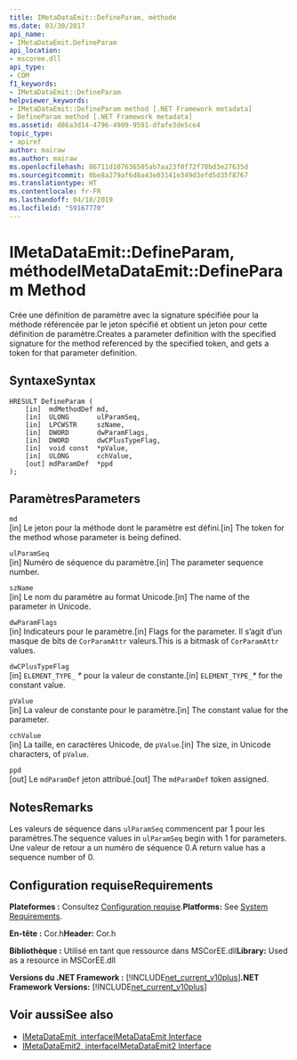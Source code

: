 ```yaml
---
title: IMetaDataEmit::DefineParam, méthode
ms.date: 03/30/2017
api_name:
- IMetaDataEmit.DefineParam
api_location:
- mscoree.dll
api_type:
- COM
f1_keywords:
- IMetaDataEmit::DefineParam
helpviewer_keywords:
- IMetaDataEmit::DefineParam method [.NET Framework metadata]
- DefineParam method [.NET Framework metadata]
ms.assetid: d86a3d14-4796-4909-9591-dfafe3de5ce4
topic_type:
- apiref
author: mairaw
ms.author: mairaw
ms.openlocfilehash: 86711d107636505ab7aa23f0f72f70bd3e27635d
ms.sourcegitcommit: 0be8a279af6d8a43e03141e349d3efd5d35f8767
ms.translationtype: HT
ms.contentlocale: fr-FR
ms.lasthandoff: 04/18/2019
ms.locfileid: "59167770"
---
```

# <a name="imetadataemitdefineparam-method"></a><span data-ttu-id="b6077-102">IMetaDataEmit::DefineParam, méthode</span><span class="sxs-lookup"><span data-stu-id="b6077-102">IMetaDataEmit::DefineParam Method</span></span>
<span data-ttu-id="b6077-103">Crée une définition de paramètre avec la signature spécifiée pour la méthode référencée par le jeton spécifié et obtient un jeton pour cette définition de paramètre.</span><span class="sxs-lookup"><span data-stu-id="b6077-103">Creates a parameter definition with the specified signature for the method referenced by the specified token, and gets a token for that parameter definition.</span></span>  
  
## <a name="syntax"></a><span data-ttu-id="b6077-104">Syntaxe</span><span class="sxs-lookup"><span data-stu-id="b6077-104">Syntax</span></span>  
  
```  
HRESULT DefineParam (  
    [in]  mdMethodDef md,   
    [in]  ULONG       ulParamSeq,   
    [in]  LPCWSTR     szName,   
    [in]  DWORD       dwParamFlags,   
    [in]  DWORD       dwCPlusTypeFlag,   
    [in]  void const  *pValue,  
    [in]  ULONG       cchValue,   
    [out] mdParamDef  *ppd   
);  
```  
  
## <a name="parameters"></a><span data-ttu-id="b6077-105">Paramètres</span><span class="sxs-lookup"><span data-stu-id="b6077-105">Parameters</span></span>  
 `md`  
 <span data-ttu-id="b6077-106">[in] Le jeton pour la méthode dont le paramètre est défini.</span><span class="sxs-lookup"><span data-stu-id="b6077-106">[in] The token for the method whose parameter is being defined.</span></span>  
  
 `ulParamSeq`  
 <span data-ttu-id="b6077-107">[in] Numéro de séquence du paramètre.</span><span class="sxs-lookup"><span data-stu-id="b6077-107">[in] The parameter sequence number.</span></span>  
  
 `szName`  
 <span data-ttu-id="b6077-108">[in] Le nom du paramètre au format Unicode.</span><span class="sxs-lookup"><span data-stu-id="b6077-108">[in] The name of the parameter in Unicode.</span></span>  
  
 `dwParamFlags`  
 <span data-ttu-id="b6077-109">[in] Indicateurs pour le paramètre.</span><span class="sxs-lookup"><span data-stu-id="b6077-109">[in] Flags for the parameter.</span></span> <span data-ttu-id="b6077-110">Il s’agit d’un masque de bits de `CorParamAttr` valeurs.</span><span class="sxs-lookup"><span data-stu-id="b6077-110">This is a bitmask of `CorParamAttr` values.</span></span>  
  
 `dwCPlusTypeFlag`  
 <span data-ttu-id="b6077-111">[in] `ELEMENT_TYPE_` *\** pour la valeur de constante.</span><span class="sxs-lookup"><span data-stu-id="b6077-111">[in] `ELEMENT_TYPE_`*\** for the constant value.</span></span>  
  
 `pValue`  
 <span data-ttu-id="b6077-112">[in] La valeur de constante pour le paramètre.</span><span class="sxs-lookup"><span data-stu-id="b6077-112">[in] The constant value for the parameter.</span></span>  
  
 `cchValue`  
 <span data-ttu-id="b6077-113">[in] La taille, en caractères Unicode, de `pValue`.</span><span class="sxs-lookup"><span data-stu-id="b6077-113">[in] The size, in Unicode characters, of `pValue`.</span></span>  
  
 `ppd`  
 <span data-ttu-id="b6077-114">[out] Le `mdParamDef` jeton attribué.</span><span class="sxs-lookup"><span data-stu-id="b6077-114">[out] The `mdParamDef` token assigned.</span></span>  
  
## <a name="remarks"></a><span data-ttu-id="b6077-115">Notes</span><span class="sxs-lookup"><span data-stu-id="b6077-115">Remarks</span></span>  
 <span data-ttu-id="b6077-116">Les valeurs de séquence dans `ulParamSeq` commencent par 1 pour les paramètres.</span><span class="sxs-lookup"><span data-stu-id="b6077-116">The sequence values in `ulParamSeq` begin with 1 for parameters.</span></span> <span data-ttu-id="b6077-117">Une valeur de retour a un numéro de séquence 0.</span><span class="sxs-lookup"><span data-stu-id="b6077-117">A return value has a sequence number of 0.</span></span>  
  
## <a name="requirements"></a><span data-ttu-id="b6077-118">Configuration requise</span><span class="sxs-lookup"><span data-stu-id="b6077-118">Requirements</span></span>  
 <span data-ttu-id="b6077-119">**Plateformes :** Consultez [Configuration requise](../../../../docs/framework/get-started/system-requirements.md).</span><span class="sxs-lookup"><span data-stu-id="b6077-119">**Platforms:** See [System Requirements](../../../../docs/framework/get-started/system-requirements.md).</span></span>  
  
 <span data-ttu-id="b6077-120">**En-tête :** Cor.h</span><span class="sxs-lookup"><span data-stu-id="b6077-120">**Header:** Cor.h</span></span>  
  
 <span data-ttu-id="b6077-121">**Bibliothèque :** Utilisé en tant que ressource dans MSCorEE.dll</span><span class="sxs-lookup"><span data-stu-id="b6077-121">**Library:** Used as a resource in MSCorEE.dll</span></span>  
  
 <span data-ttu-id="b6077-122">**Versions du .NET Framework :** [!INCLUDE[net_current_v10plus](../../../../includes/net-current-v10plus-md.md)]</span><span class="sxs-lookup"><span data-stu-id="b6077-122">**.NET Framework Versions:** [!INCLUDE[net_current_v10plus](../../../../includes/net-current-v10plus-md.md)]</span></span>  
  
## <a name="see-also"></a><span data-ttu-id="b6077-123">Voir aussi</span><span class="sxs-lookup"><span data-stu-id="b6077-123">See also</span></span>

- [<span data-ttu-id="b6077-124">IMetaDataEmit, interface</span><span class="sxs-lookup"><span data-stu-id="b6077-124">IMetaDataEmit Interface</span></span>](../../../../docs/framework/unmanaged-api/metadata/imetadataemit-interface.md)
- [<span data-ttu-id="b6077-125">IMetaDataEmit2, interface</span><span class="sxs-lookup"><span data-stu-id="b6077-125">IMetaDataEmit2 Interface</span></span>](../../../../docs/framework/unmanaged-api/metadata/imetadataemit2-interface.md)
